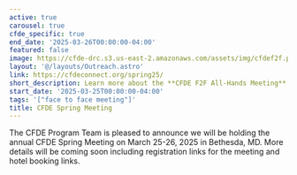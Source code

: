 ```yaml
---
active: true
carousel: true
cfde_specific: true
end_date: '2025-03-26T00:00:00-04:00'
featured: false
image: https://cfde-drc.s3.us-east-2.amazonaws.com/assets/img/cfdef2f.png
layout: '@/layouts/Outreach.astro'
link: https://cfdeconnect.org/spring25/
short_description: Learn more about the **CFDE F2F All-Hands Meeting** on March 25-26, 2025 in Bethesda, MD.
start_date: '2025-03-25T00:00:00-04:00'
tags: '["face to face meeting"]'
title: CFDE Spring Meeting
---
```

The CFDE Program Team is pleased to announce we will be holding the annual CFDE Spring Meeting on March 25-26, 2025 in Bethesda, MD. More details will be coming soon including registration links for the meeting and hotel booking links.
